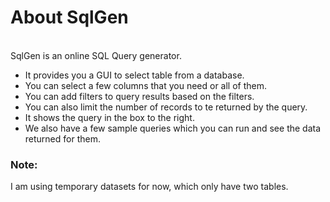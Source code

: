 # About SqlGen

\
SqlGen is an online SQL Query generator.

- It provides you a GUI to select table from a database.
- You can select a few columns that you need or all of them.
- You can add filters to query results based on the filters.
- You can also limit the number of records to te returned by the query.
- It shows the query in the box to the right.
- We also have a few sample queries which you can run and see the data returned for them.

### Note:

I am using temporary datasets for now, which only have two tables.
